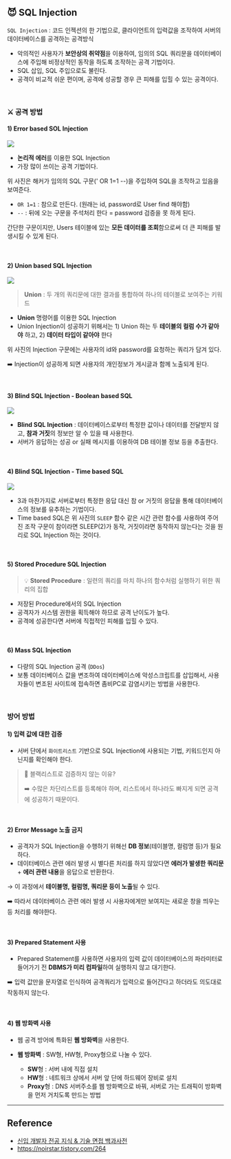 ## 😈 SQL Injection

`SQL Injection` : 코드 인젝션의 한 기법으로, 클라이언트의 입력값을 조작하여 서버의 데이터베이스를 공격하는 공격방식

- 악의적인 사용자가 **보안상의 취약점**을 이용하여, 임의의 SQL 쿼리문을 데이터베이스에 주입해 비정상적인 동작을 하도록 조작하는 공격 기법이다.
- SQL 삽입, SQL 주입으로도 불린다.
- 공격이 비교적 쉬운 편이며, 공격에 성공할 경우 큰 피해를 입힐 수 있는 공격이다.

<br>

### ⚔️ 공격 방법

#### 1) Error based SOL Injection

![](https://velog.velcdn.com/images/sukyeongs/post/3eb27d09-6da7-4787-8245-bceba76d0a6c/image.png)

- **논리적 에러**를 이용한 SQL Injection
- 가장 많이 쓰이는 공격 기법이다.

위 사진은 해커가 임의의 SQL 구문(' OR 1=1 --)을 주입하여 SQL을 조작하고 있음을 보여준다.

- `OR 1=1` : 참으로 만든다. (원래는 id, password로 User find 해야함)
- `--` : 뒤에 오는 구문을 주석처리 한다 = password 검증을 못 하게 된다.

간단한 구문이지만, Users 테이블에 있는 **모든 데이터를 조회**함으로써 더 큰 피해를 발생시킬 수 있게 된다.

<br>

#### 2) Union based SQL Injection

![](https://velog.velcdn.com/images/sukyeongs/post/891e8105-917a-443a-944e-3234d4db30d2/image.png)

> **Union** : 두 개의 쿼리문에 대한 결과를 통합하여 하나의 테이블로 보여주는 키워드

- **Union** 명령어를 이용한 SQL Injection
- Union Injection이 성공하기 위해서는 1) Union 하는 두 **테이블의 컬럼 수가 같아야** 하고, 2) **데이터 타입이 같아야** 한다

위 사진의 Injection 구문에는 사용자의 id와 password를 요청하는 쿼리가 담겨 있다.

➡️ Injection이 성공하게 되면 사용자의 개인정보가 게시글과 함께 노출되게 된다.

<br>

#### 3) Blind SQL Injection - Boolean based SQL

![](https://velog.velcdn.com/images/sukyeongs/post/e2acae46-4270-4a04-8740-321253d97c7e/image.png)

- **Blind SQL Injection** : 데이터베이스로부터 특정한 값이나 데이터를 전달받지 않고, **참과 거짓**의 정보만 알 수 있을 때 사용한다.
- 서버가 응답하는 성공 or 실패 메시지를 이용하여 DB 테이블 정보 등을 추출한다.

<br>

#### 4) Blind SQL Injection - Time based SQL

![](https://velog.velcdn.com/images/sukyeongs/post/2d54e123-1080-4bc0-939c-23a541c801d7/image.png)

- 3과 마찬가지로 서버로부터 특정한 응답 대신 참 or 거짓의 응답을 통해 데이터베이스의 정보를 유추하는 기법이다.
- Time based SQL은 위 사진의 `SLEEP` 함수 같은 시간 관련 함수를 사용하여 주어진 조작 구문이 참이라면 SLEEP(2)가 동작, 거짓이라면 동작하지 않는다는 것을 원리로 SQL Injection 하는 것이다.

<br>

#### 5) Stored Procedure SQL Injection

> 💡 **Stored Procedure** : 일련의 쿼리를 마치 하나의 함수처럼 실행하기 위한 쿼리의 집합

- 저장된 Procedure에서의 SQL Injection
- 공격자가 시스템 권한을 획득해야 하므로 공격 난이도가 높다.
- 공격에 성공한다면 서버에 직접적인 피해를 입힐 수 있다.

<br>

#### 6) Mass SQL Injection

- 다량의 SQL Injection 공격 (`DDos`)
- 보통 데이터베이스 값을 변조하여 데이터베이스에 악성스크립트를 삽입해서, 사용자들이 변조된 사이트에 접속하면 좀비PC로 감염시키는 방법을 사용한다.

<br>

### 방어 방법

#### 1) 입력 값에 대한 검증

- 서버 단에서 `화이트리스트` 기반으로 SQL Injection에 사용되는 기법, 키워드인지 아닌지를 확인해야 한다.

> 🚫 블랙리스트로 검증하지 않는 이유?
>
> ➡️ 수많은 차단리스트를 등록해야 하며, 리스트에서 하나라도 빠지게 되면 공격에 성공하기 때문이다.

<br>

#### 2) Error Message 노출 금지

- 공격자가 SQL Injection을 수행하기 위해선 **DB 정보**(테이블명, 컬럼명 등)가 필요하다.
- 데이터베이스 관련 에러 발생 시 별다른 처리를 하지 않았다면 **에러가 발생한 쿼리문** + **에러 관련 내용**을 응답으로 반환한다.

→ 이 과정에서 **테이블명, 컬럼명, 쿼리문 등이 노출**될 수 있다.

➡️ 따라서 데이터베이스 관련 에러 발생 시 사용자에게만 보여지는 새로운 창을 띄우는 등 처리를 해야한다.

<br>

#### 3) Prepared Statement 사용

- Prepared Statement를 사용하면 사용자의 입력 값이 데이터베이스의 파라미터로 들어가기 전 **DBMS가 미리 컴파일**하여 실행하지 않고 대기한다.

➡️ 입력 값만을 문자열로 인식하여 공격쿼리가 입력으로 들어간다고 하더라도 의도대로 작동하지 않는다.

<br>

#### 4) 웹 방화벽 사용

- 웹 공격 방어에 특화된 **웹 방화벽**을 사용한다.

- **웹 방화벽** : SW형, HW형, Proxy형으로 나눌 수 있다.
  - **SW**형 : 서버 내에 직접 설치
  - **HW**형 : 네트워크 상에서 서버 앞 단에 하드웨어 장비로 설치
  - **Proxy**형 : DNS 서버주소를 웹 방화벽으로 바꿔, 서버로 가는 트래픽이 방화벽을 먼저 거치도록 만드는 방법

---

## Reference

- [신입 개발자 전공 지식 & 기술 면접 백과사전](https://gyoogle.dev/blog/computer-science/data-base/SQL%20Injection.html)
- https://noirstar.tistory.com/264
